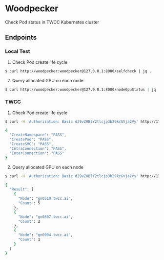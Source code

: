# Woodpecker

Check Pod status in TWCC Kubernetes cluster

## Endpoints

### Local Test
1. Check Pod create life cycle

```bash
$ curl http://woodpecker:woodpecker@127.0.0.1:8080/selfcheck | jq .
```

2. Query allocated GPU on each node
```bash
$ curl http://woodpecker:woodpecker@127.0.0.1:8080/nodeGpuStatus | jq .
```


### TWCC

1. Check Pod create life cycle

```bash
$ curl -H 'Authorization: Basic d29vZHBlY2tlcjp3b29kcGVja2Vy' http://172.29.188.60:8080/lifeCycleCheck | jq .

{
  "CreateNamespace": "PASS",
  "CreatePod": "PASS",
  "CreateSVC": "PASS",
  "IntraConnection": "PASS",
  "InterConnection": "PASS"
}

```

2. Query allocated GPU on each node
```bash
$ curl -H 'Authorization: Basic d29vZHBlY2tlcjp3b29kcGVja2Vy' http://172.29.188.60:8080/nodeGpuStatus | jq .

{
  "Result": [
    {
      "Node": "gn0510.twcc.ai",
      "Count": 5
    },
    {
      "Node": "gn0807.twcc.ai",
      "Count": 2
    },
    {
      "Node": "gn0904.twcc.ai",
      "Count": 1
    }
  ]
} 
```
